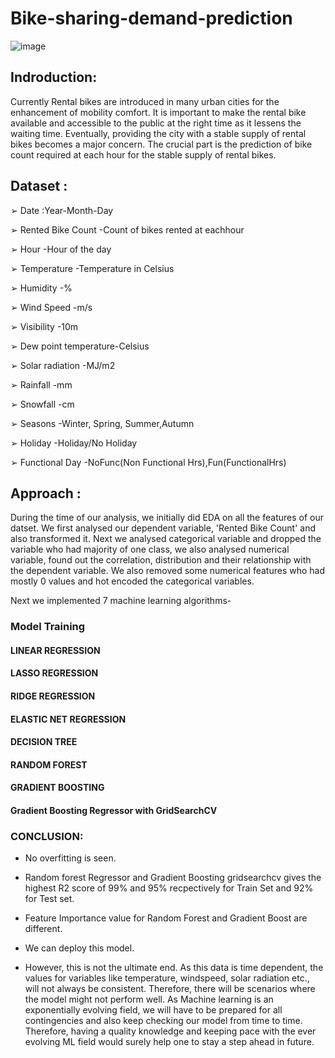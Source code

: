 # Bike-sharing-demand-prediction

![image](https://user-images.githubusercontent.com/103834221/209555634-713131e3-af0c-4495-be7b-9e532848a277.png)

## Indroduction:

Currently Rental bikes are introduced in many urban cities for the enhancement of mobility comfort. It is important to make the rental bike available and accessible to the public at the right time as it lessens the waiting time. Eventually, providing the city with a stable supply of rental bikes becomes a major concern. The crucial part is the prediction of bike count required at each hour for the stable supply of rental bikes.

## Dataset :

➢ Date :Year-Month-Day

➢ Rented Bike Count -Count of bikes rented at eachhour

➢ Hour -Hour of the day

➢ Temperature -Temperature in Celsius

➢ Humidity -%

➢ Wind Speed -m/s

➢ Visibility -10m

➢ Dew point temperature-Celsius

➢ Solar radiation -MJ/m2

➢ Rainfall -mm

➢ Snowfall -cm

➢ Seasons -Winter, Spring, Summer,Autumn

➢ Holiday -Holiday/No Holiday

➢ Functional Day -NoFunc(Non Functional Hrs),Fun(FunctionalHrs)

## Approach :

During the time of our analysis, we initially did EDA on all the features of our datset. We first analysed our dependent variable, 'Rented Bike Count' and also transformed it. Next we analysed categorical variable and dropped the variable who had majority of one class, we also analysed numerical variable, found out the correlation, distribution and their relationship with the dependent variable. We also removed some numerical features who had mostly 0 values and hot encoded the categorical variables.

Next we implemented 7 machine learning algorithms- 

### Model Training

#### LINEAR REGRESSION
#### LASSO REGRESSION
#### RIDGE REGRESSION
#### ELASTIC NET REGRESSION
#### DECISION TREE
#### RANDOM FOREST
#### GRADIENT BOOSTING
#### Gradient Boosting Regressor with GridSearchCV


### CONCLUSION:
- No overfitting is seen.

- Random forest Regressor and Gradient Boosting gridsearchcv gives the highest R2 score of 99% and 95% recpectively for Train Set and 92% for Test set.

- Feature Importance value for Random Forest and Gradient Boost are different.

- We can deploy this model.

- However, this is not the ultimate end. As this data is time dependent, the values for variables like temperature, windspeed, solar radiation etc., will not always be consistent. Therefore, there will be scenarios where the model might not perform well. As Machine learning is an exponentially evolving field, we will have to be prepared for all contingencies and also keep checking our model from time to time. Therefore, having a quality knowledge and keeping pace with the ever evolving ML field would surely help one to stay a step ahead in future.

